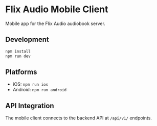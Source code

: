 # Flix Audio Mobile Client

Mobile app for the Flix Audio audiobook server.

## Development

```bash
npm install
npm run dev
```

## Platforms

- iOS: `npm run ios`
- Android: `npm run android`

## API Integration

The mobile client connects to the backend API at `/api/v1/` endpoints.